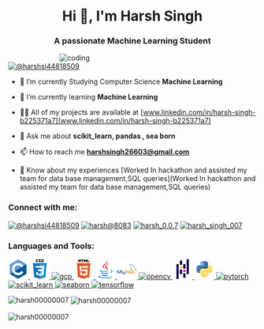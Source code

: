 <h1 align="center">Hi 👋, I'm Harsh Singh</h1>
<h3 align="center">A passionate Machine Learning Student</h3>

<p align="left"> <img align="right" alt="coding" width="400" img src="https://user-images.githubusercontent.com/75851313/151668395-5591532b-28da-46a6-9476-7c9694bcb60e.gif" /> </p>

<p align="left"> <a href="https://twitter.com/@harshsi44818509" target="blank"><img src="https://img.shields.io/twitter/follow/@harshsi44818509?logo=twitter&style=for-the-badge" alt="@harshsi44818509" /></a> </p>

- 🔭 I’m currently Studying Computer Science **Machine Learning**

- 🌱 I’m currently learning **Machine Learning**

- 👨‍💻 All of my projects are available at [www.linkedin.com/in/harsh-singh-b225371a7](www.linkedin.com/in/harsh-singh-b225371a7)

- 💬 Ask me about **scikit_learn, pandas , sea born**

- 📫 How to reach me **harshsingh26603@gmail.com**

- 📄 Know about my experiences [Worked In hackathon and assisted my team for data base management,SQL queries](Worked In hackathon and assisted my team for data base management,SQL queries)

<h3 align="left">Connect with me:</h3>
<p align="left">
<a href="https://twitter.com/@harshsi44818509" target="blank"><img align="center" src="https://raw.githubusercontent.com/rahuldkjain/github-profile-readme-generator/master/src/images/icons/Social/twitter.svg" alt="@harshsi44818509" height="30" width="40" /></a>
<a href="https://kaggle.com/harsh@8083" target="blank"><img align="center" src="https://raw.githubusercontent.com/rahuldkjain/github-profile-readme-generator/master/src/images/icons/Social/kaggle.svg" alt="harsh@8083" height="30" width="40" /></a>
<a href="https://instagram.com/harsh_0.0.7" target="blank"><img align="center" src="https://raw.githubusercontent.com/rahuldkjain/github-profile-readme-generator/master/src/images/icons/Social/instagram.svg" alt="harsh_0.0.7" height="30" width="40" /></a>
<a href="https://www.leetcode.com/harsh_singh_007" target="blank"><img align="center" src="https://raw.githubusercontent.com/rahuldkjain/github-profile-readme-generator/master/src/images/icons/Social/leet-code.svg" alt="harsh_singh_007" height="30" width="40" /></a>
</p>

<h3 align="left">Languages and Tools:</h3>
<p align="left"> <a href="https://www.cprogramming.com/" target="_blank" rel="noreferrer"> <img src="https://raw.githubusercontent.com/devicons/devicon/master/icons/c/c-original.svg" alt="c" width="40" height="40"/> </a> <a href="https://www.w3schools.com/css/" target="_blank" rel="noreferrer"> <img src="https://raw.githubusercontent.com/devicons/devicon/master/icons/css3/css3-original-wordmark.svg" alt="css3" width="40" height="40"/> </a> <a href="https://cloud.google.com" target="_blank" rel="noreferrer"> <img src="https://www.vectorlogo.zone/logos/google_cloud/google_cloud-icon.svg" alt="gcp" width="40" height="40"/> </a> <a href="https://www.w3.org/html/" target="_blank" rel="noreferrer"> <img src="https://raw.githubusercontent.com/devicons/devicon/master/icons/html5/html5-original-wordmark.svg" alt="html5" width="40" height="40"/> </a> <a href="https://www.java.com" target="_blank" rel="noreferrer"> <img src="https://raw.githubusercontent.com/devicons/devicon/master/icons/java/java-original.svg" alt="java" width="40" height="40"/> </a> <a href="https://www.mysql.com/" target="_blank" rel="noreferrer"> <img src="https://raw.githubusercontent.com/devicons/devicon/master/icons/mysql/mysql-original-wordmark.svg" alt="mysql" width="40" height="40"/> </a> <a href="https://opencv.org/" target="_blank" rel="noreferrer"> <img src="https://www.vectorlogo.zone/logos/opencv/opencv-icon.svg" alt="opencv" width="40" height="40"/> </a> <a href="https://pandas.pydata.org/" target="_blank" rel="noreferrer"> <img src="https://raw.githubusercontent.com/devicons/devicon/2ae2a900d2f041da66e950e4d48052658d850630/icons/pandas/pandas-original.svg" alt="pandas" width="40" height="40"/> </a> <a href="https://www.python.org" target="_blank" rel="noreferrer"> <img src="https://raw.githubusercontent.com/devicons/devicon/master/icons/python/python-original.svg" alt="python" width="40" height="40"/> </a> <a href="https://pytorch.org/" target="_blank" rel="noreferrer"> <img src="https://www.vectorlogo.zone/logos/pytorch/pytorch-icon.svg" alt="pytorch" width="40" height="40"/> </a> <a href="https://scikit-learn.org/" target="_blank" rel="noreferrer"> <img src="https://upload.wikimedia.org/wikipedia/commons/0/05/Scikit_learn_logo_small.svg" alt="scikit_learn" width="40" height="40"/> </a> <a href="https://seaborn.pydata.org/" target="_blank" rel="noreferrer"> <img src="https://seaborn.pydata.org/_images/logo-mark-lightbg.svg" alt="seaborn" width="40" height="40"/> </a> <a href="https://www.tensorflow.org" target="_blank" rel="noreferrer"> <img src="https://www.vectorlogo.zone/logos/tensorflow/tensorflow-icon.svg" alt="tensorflow" width="40" height="40"/> </a> </p>

<p><img align="left" src="https://github-readme-stats.vercel.app/api/top-langs?username=harsh00000007&show_icons=true&locale=en&layout=compact" alt="harsh00000007" /></p>

<p>&nbsp;<img align="center" src="https://github-readme-stats.vercel.app/api?username=harsh00000007&show_icons=true&locale=en" alt="harsh00000007" /></p>

<p><img align="center" src="https://github-readme-streak-stats.herokuapp.com/?user=harsh00000007&" alt="harsh00000007" /></p>
